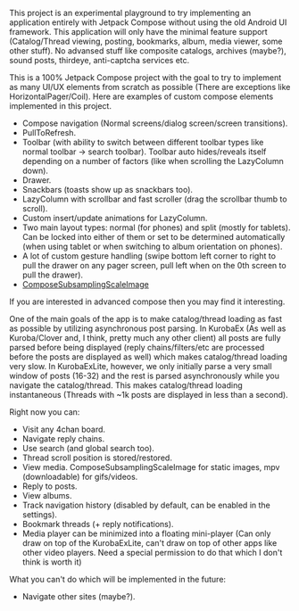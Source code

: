 This project is an experimental playground to try implementing an application entirely with Jetpack Compose without using the old Android UI framework.
This application will only have the minimal feature support (Catalog/Thread viewing, posting, bookmarks, album, media viewer, some other stuff). 
No advansed stuff like composite catalogs, archives (maybe?), sound posts, thirdeye, anti-captcha services etc.

This is a 100% Jetpack Compose project with the goal to try to implement as many UI/UX elements from scratch as possible (There are exceptions like HorizontalPager/Coil). Here are examples of custom compose elements implemented in this project.
- Compose navigation (Normal screens/dialog screen/screen transitions).
- PullToRefresh.
- Toolbar (with ability to switch between different toolbar types like normal toolbar -> search toolbar). Toolbar auto hides/reveals itself depending on a number of factors (like when scrolling the LazyColumn down).
- Drawer.
- Snackbars (toasts show up as snackbars too).
- LazyColumn with scrollbar and fast scroller (drag the scrollbar thumb to scroll).
- Custom insert/update animations for LazyColumn.
- Two main layout types: normal (for phones) and split (mostly for tablets). Can be locked into either of them or set to be determined automatically (when using tablet or when switching to album orientation on phones).
- A lot of custom gesture handling (swipe bottom left corner to right to pull the drawer on any pager screen, pull left when on the 0th screen to pull the drawer).
- [ComposeSubsamplingScaleImage](https://github.com/K1rakishou/ComposeSubsamplingScaleImage)

If you are interested in advanced compose then you may find it interesting.

One of the main goals of the app is to make catalog/thread loading as fast as possible by utilizing asynchronous post parsing. In KurobaEx (As well as Kuroba/Clover and, I think, pretty much any other client) all posts are fully parsed before being displayed (reply chains/filters/etc are processed before the posts are displayed as well) which makes catalog/thread loading very slow. In KurobaExLite, however, we only initially parse a very small window of posts (16-32) and the rest is parsed asynchronously while you navigate the catalog/thread. This makes catalog/thread loading instantaneous (Threads with ~1k posts are displayed in less than a second).

Right now you can:
- Visit any 4chan board.
- Navigate reply chains. 
- Use search (and global search too).
- Thread scroll position is stored/restored.
- View media. ComposeSubsamplingScaleImage for static images, mpv (downloadable) for gifs/videos.
- Reply to posts.
- View albums.
- Track navigation history (disabled by default, can be enabled in the settings).
- Bookmark threads (+ reply notifications).
- Media player can be minimized into a floating mini-player (Can only draw on top of the KurobaExLite, can't draw on top of other apps like other video players. Need a special permission to do that which I don't think is worth it)

What you can't do which will be implemented in the future:
- Navigate other sites (maybe?).
